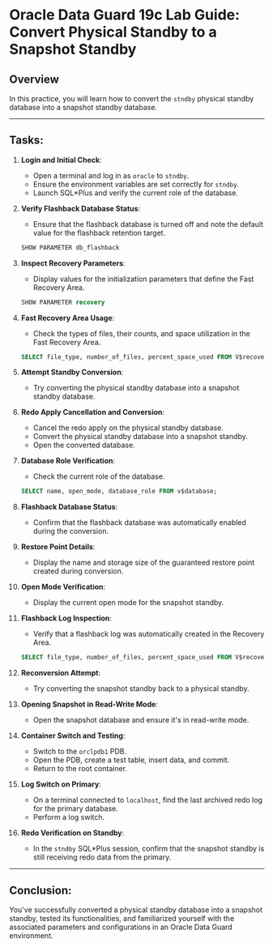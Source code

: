 # Oracle Data Guard 19c Lab Guide: Convert Physical Standby to a Snapshot Standby

## Overview

In this practice, you will learn how to convert the `stndby` physical standby database into a snapshot standby database.

---

## Tasks:

1. **Login and Initial Check**:
    - Open a terminal and log in as `oracle` to `stndby`.
    - Ensure the environment variables are set correctly for `stndby`.
    - Launch SQL*Plus and verify the current role of the database.

2. **Verify Flashback Database Status**:
    - Ensure that the flashback database is turned off and note the default value for the flashback retention target.
    ```sql
    SHOW PARAMETER db_flashback
    ```

3. **Inspect Recovery Parameters**:
    - Display values for the initialization parameters that define the Fast Recovery Area.
    ```sql
    SHOW PARAMETER recovery
    ```

4. **Fast Recovery Area Usage**:
    - Check the types of files, their counts, and space utilization in the Fast Recovery Area.
    ```sql
    SELECT file_type, number_of_files, percent_space_used FROM V$recovery_area_usage;
    ```

5. **Attempt Standby Conversion**:
    - Try converting the physical standby database into a snapshot standby database.

6. **Redo Apply Cancellation and Conversion**:
    - Cancel the redo apply on the physical standby database.
    - Convert the physical standby database into a snapshot standby.
    - Open the converted database.

7. **Database Role Verification**:
    - Check the current role of the database.
    ```sql
    SELECT name, open_mode, database_role FROM v$database;
    ```

8. **Flashback Database Status**:
    - Confirm that the flashback database was automatically enabled during the conversion.

9. **Restore Point Details**:
    - Display the name and storage size of the guaranteed restore point created during conversion.

10. **Open Mode Verification**:
    - Display the current open mode for the snapshot standby.

11. **Flashback Log Inspection**:
    - Verify that a flashback log was automatically created in the Recovery Area.
    ```sql
    SELECT file_type, number_of_files, percent_space_used FROM V$recovery_area_usage;
    ```

12. **Reconversion Attempt**:
    - Try converting the snapshot standby back to a physical standby.

13. **Opening Snapshot in Read-Write Mode**:
    - Open the snapshot database and ensure it's in read-write mode.

14. **Container Switch and Testing**:
    - Switch to the `orclpdb1` PDB.
    - Open the PDB, create a test table, insert data, and commit.
    - Return to the root container.

15. **Log Switch on Primary**:
    - On a terminal connected to `localhost`, find the last archived redo log for the primary database.
    - Perform a log switch.

16. **Redo Verification on Standby**:
    - In the `stndby` SQL*Plus session, confirm that the snapshot standby is still receiving redo data from the primary.

---

## Conclusion:

You've successfully converted a physical standby database into a snapshot standby, tested its functionalities, and familiarized yourself with the associated parameters and configurations in an Oracle Data Guard environment.
